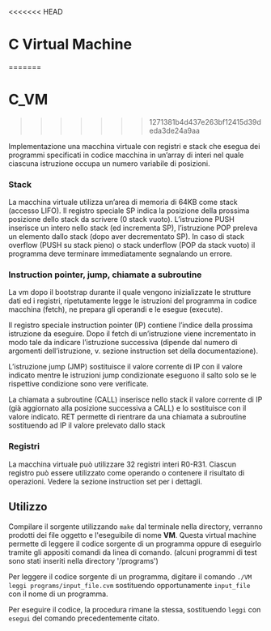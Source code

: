 <<<<<<< HEAD
# C Virtual Machine
=======
# C_VM
>>>>>>> 1271381b4d437e263bf12415d39deda3de24a9aa

Implementazione una macchina virtuale con registri e stack che esegua dei programmi specificati in codice macchina in un’array di interi nel quale ciascuna istruzione occupa un numero variabile di posizioni.

### Stack

La macchina virtuale utilizza un’area di memoria di 64KB come stack (accesso LIFO).
Il registro speciale SP indica la posizione della prossima posizione dello stack da scrivere (0 stack vuoto).
L’istruzione PUSH inserisce un intero nello stack (ed incrementa SP), l’istruzione POP preleva un elemento dallo stack (dopo aver decrementato SP).
In caso di stack overflow (PUSH su stack pieno) o stack underflow (POP da stack vuoto) il programma deve terminare immediatamente segnalando un errore.

### Instruction pointer, jump, chiamate a subroutine

La vm dopo il bootstrap durante il quale vengono inizializzate le strutture dati ed i registri, ripetutamente legge le istruzioni del programma in codice macchina (fetch), ne prepara gli operandi e le esegue (execute).

Il registro speciale instruction pointer (IP) contiene l’indice della prossima istruzione da eseguire. Dopo il fetch di un’istruzione viene incrementato in modo tale da indicare l’istruzione successiva (dipende dal numero di argomenti dell’istruzione, v. sezione instruction set della documentazione).

L’istruzione jump (JMP) sostituisce il valore corrente di IP con il valore indicato mentre le istruzioni jump condizionate eseguono il salto solo se le rispettive condizione sono vere verificate.

La chiamata a subroutine (CALL) inserisce nello stack il valore corrente di IP (già aggiornato alla posizione successiva a CALL) e lo sostituisce con il valore indicato. 
RET permette di rientrare da una chiamata a subroutine sostituendo ad IP il valore prelevato dallo stack

### Registri

La macchina virtuale può utilizzare 32 registri interi R0-R31. Ciascun registro può essere utilizzato come operando o contenere il risultato di operazioni. Vedere la sezione instruction set per i dettagli.

## Utilizzo

Compilare il sorgente utilizzando `make` dal terminale nella directory, verranno prodotti dei file oggetto e l'eseguibile di nome **VM**. Questa virtual machine permette di leggere il codice sorgente di un programma oppure di eseguirlo tramite gli appositi comandi da linea di comando. (alcuni programmi di test sono stati inseriti nella directory '/programs')

Per leggere il codice sorgente di un programma, digitare il comando `./VM leggi programs/input_file.cvm` sostituendo opportunamente `input_file` con il nome di un programma.

Per eseguire il codice, la procedura rimane la stessa, sostituendo `leggi` con `esegui` del comando precedentemente citato.